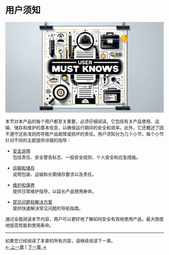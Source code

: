 # 用户须知

<img src="../../resources/3-UserNotes/3-usermustknows-1.png" alt="img-1" width="800" height=“auto” /> <br>

本节对本产品的每个用户都至关重要，必须仔细阅读。它包括有关产品使用、运输、储存和维护的基本信息，以确保运行期间的安全和效率。此外，它还概述了因不遵守这些准则而导致产品故障或损坏的责任。用户须知分为几个小节，每个小节针对不同的主题提供详细的指导：

- [安全说明](/3-UserNotes/320_PI/3.1.1-SafetyInstruction/1-SafetyInstruction.md)  
   包括责任、安全警告标志、一般安全规则、个人安全和应急措施。

- [运输和储存](/3-UserNotes/320_PI/3.1.2-TransportandStorage/1-TransportandStorage.md)  
   说明包装、运输和长期储存要求以及责任。

- [维护和保养](/3-UserNotes/320_PI/3.1.3-MaintenanceandCare/1-MaintenanceandCare.md)  
   提供日常维护指导，以延长产品使用寿命。

- [常见问题和解决方案](/3-UserNotes/320_PI/4-FAQ/0_how_to_ask.md)  
   提供快速解决常见问题的导航指南。

通过全面阅读本节内容，用户可以更好地了解如何安全有效地使用产品，最大限度地提高性能和使用寿命。

---

如果您已经阅读了本章的所有内容，请继续阅读下一章。 <br>
[← 上一章](/2-ProductFeature/2.2_320_PI_product/README.md) | [下一章 →](/4-FirstInstallAndUse/README.md)
